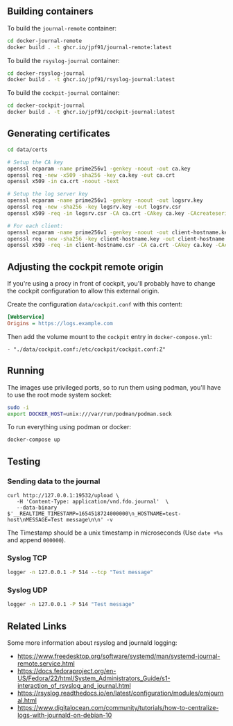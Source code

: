 ## Building containers

To build the `journal-remote` container:

```bash
cd docker-journal-remote
docker build . -t ghcr.io/jpf91/journal-remote:latest
```

To build the `rsyslog-journal` container:

```bash
cd docker-rsyslog-journal
docker build . -t ghcr.io/jpf91/rsyslog-journal:latest
```

To build the `cockpit-journal` container:

```bash
cd docker-cockpit-journal
docker build . -t ghcr.io/jpf91/cockpit-journal:latest
```

## Generating certificates

```bash
cd data/certs

# Setup the CA key
openssl ecparam -name prime256v1 -genkey -noout -out ca.key
openssl req -new -x509 -sha256 -key ca.key -out ca.crt
openssl x509 -in ca.crt -noout -text

# Setup the log server key
openssl ecparam -name prime256v1 -genkey -noout -out logsrv.key
openssl req -new -sha256 -key logsrv.key -out logsrv.csr
openssl x509 -req -in logsrv.csr -CA ca.crt -CAkey ca.key -CAcreateserial -out logsrv.crt -sha256

# For each client:
openssl ecparam -name prime256v1 -genkey -noout -out client-hostname.key
openssl req -new -sha256 -key client-hostname.key -out client-hostname.csr
openssl x509 -req -in client-hostname.csr -CA ca.crt -CAkey ca.key -CAcreateserial -out client-hostname.crt -sha256
```

## Adjusting the cockpit remote origin

If you're using a procy in front of cockpit, you'll probably have to change the cockpit configuration
to allow this external origin.

Create the configuration `data/cockpit.conf` with this content:

```ini
[WebService]
Origins = https://logs.example.com
```

Then add the volume mount to the `cockpit` entry in `docker-compose.yml`:

```
- "./data/cockpit.conf:/etc/cockpit/cockpit.conf:Z"
```

## Running


The images use privileged ports, so to run them using podman, you'll have to use the root mode system socket:

```bash
sudo -i
export DOCKER_HOST=unix:///var/run/podman/podman.sock
```

To run everything using podman or docker:

```bash
docker-compose up
```

## Testing

### Sending data to the journal
```
curl http://127.0.0.1:19532/upload \
   -H 'Content-Type: application/vnd.fdo.journal'  \
   --data-binary $'__REALTIME_TIMESTAMP=1654518724000000\n_HOSTNAME=test-host\nMESSAGE=Test message\n\n' -v
```

The Timestamp should be a unix timestamp in microseconds (Use `date +%s` and append `000000`).

### Syslog TCP

```bash
logger -n 127.0.0.1 -P 514 --tcp "Test message"
```

### Syslog UDP

```bash
logger -n 127.0.0.1 -P 514 "Test message"
```

## Related Links

Some more information about rsyslog and journald logging:

* https://www.freedesktop.org/software/systemd/man/systemd-journal-remote.service.html
* https://docs.fedoraproject.org/en-US/Fedora/22/html/System_Administrators_Guide/s1-interaction_of_rsyslog_and_journal.html
* https://rsyslog.readthedocs.io/en/latest/configuration/modules/omjournal.html
* https://www.digitalocean.com/community/tutorials/how-to-centralize-logs-with-journald-on-debian-10